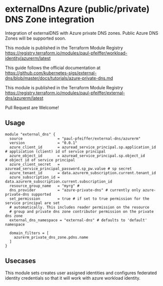 # externalDns Azure (public/private) DNS Zone integration
Integration of externalDNS with Azure private DNS zones.
Public Azure DNS Zones will be supported soon.

This module is published in the Terraform Module Registry https://registry.terraform.io/modules/paul-pfeiffer/workload-identity/azurerm/latest

This guide follows the official documentation at https://github.com/kubernetes-sigs/external-dns/blob/master/docs/tutorials/azure-private-dns.md


This module is published in the Terraform Module Registry https://registry.terraform.io/modules/paul-pfeiffer/external-dns/azurerm/latest

Pull Request are Welcome!

## Usage
```hcl
module "external_dns" {
  source                = "paul-pfeiffer/external-dns/azurerm"
  version               = "0.0.1"
  azure_client_id       = azuread_service_principal.sp.application_id  # application (client) id of service principal
  azure_object_id       = azuread_service_principal.sp.object_id       # object id of service principal
  azure_client_secret   = azuread_service_principal_password.sp_pw.value # sp secret
  azure_tenant_id       = data.azurerm_subscription.current.tenant_id
  azure_subscription_id = data.azurerm_subscription.current.subscription_id
  resource_group_name   = "myrg" # 
  dns_provider          = "azure-private-dns" # currently only azure-private-dns supported
  set_permission        = true # if set to true permission for the service principal are set 
  # automatically. This includes reader permission on the resource 
  # group and private dns zone contributor permission on the private dns zone
  external_dns_namespace = "external-dns" # defaults to 'default' namespace
  
  domain_filters = [
    azurerm_private_dns_zone.pdns.name
  ]
}
```

## Usecases
This module sets creates user assigned identities and configures federated identity credentials so that it will work with azure workload identity.

